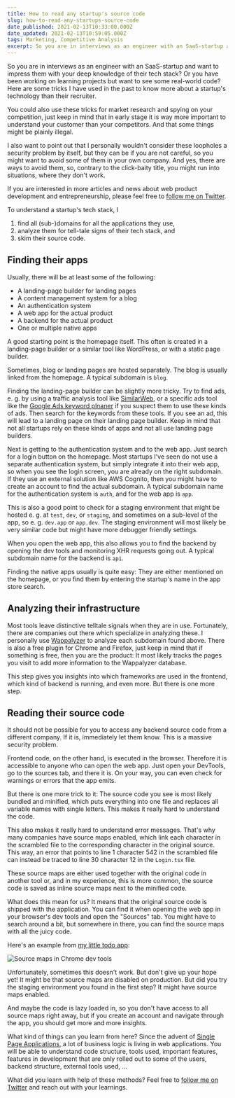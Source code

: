 ```yaml
---
title: How to read any startup's source code
slug: how-to-read-any-startups-source-code
date_published: 2021-02-13T10:33:00.000Z
date_updated: 2021-02-13T10:59:05.000Z
tags: Marketing, Competitive Analysis
excerpt: So you are in interviews as an engineer with an SaaS-startup and want to impress them with your deep knowledge of their tech stack? Here are some tricks I have used in the past to know more about their technology than the interviewer themself.
---
```


So you are in interviews as an engineer with an SaaS-startup and want to impress them with your deep knowledge of their tech stack? Or you have been working on learning projects but want to see some real-world code? Here are some tricks I have used in the past to know more about a startup's technology than their recruiter.

You could also use these tricks for market research and spying on your competition, just keep in mind that in early stage it is way more important to understand your customer than your competitors. And that some things might be plainly illegal.

I also want to point out that I personally wouldn't consider these loopholes a security problem by itself, but they can be if you are not careful, so you might want to avoid some of them in your own company. And yes, there are ways to avoid them, so, contrary to the click-baity title, you might run into situations, where they don't work.

If you are interested in more articles and news about web product development and entrepreneurship, please feel free to [follow me on Twitter](https://twitter.com/intent/follow?original_referer=https%253A%252F%252Fstartup-cto.net%252F&ref_src=twsrc%5Etfw&region=follow_link&screen_name=The_Startup_CTO&tw_p=followbutton).

To understand a startup's tech stack, I

1. find all (sub-)domains for all the applications they use,
2. analyze them for tell-tale signs of their tech stack, and
3. skim their source code.

## Finding their apps

Usually, there will be at least some of the following:

- A landing-page builder for landing pages
- A content management system for a blog
- An authentication system
- A web app for the actual product
- A backend for the actual product
- One or multiple native apps

A good starting point is the homepage itself. This often is created in a landing-page builder or a similar tool like WordPress, or with a static page builder.

Sometimes, blog or landing pages are hosted separately. The blog is usually linked from the homepage. A typical subdomain is `blog`.

Finding the landing-page builder can be slightly more tricky. Try to find ads, e. g. by using a traffic analysis tool like [SimilarWeb](https://www.similarweb.com/), or a specific ads tool like the [Google Ads keyword plnaner](https://ads.google.com/aw/keywordplanner/home) if you suspect them to use these kinds of ads. Then search for the keywords from these tools. If you see an ad, this will lead to a landing page on their landing page builder. Keep in mind that not all startups rely on these kinds of apps and not all use landing page builders.

Next is getting to the authentication system and to the web app. Just search for a login button on the homepage. Most startups I've seen do not use a separate authentication system, but simply integrate it into their web app, so when you see the login screen, you are already on the right subdomain. If they use an external solution like AWS Cognito, then you might have to create an account to find the actual subdomain. A typical subdomain name for the authentication system is `auth`, and for the web app is `app`.

This is also a good point to check for a staging environment that might be hosted e. g. at `test`, `dev`, or `staging`, and sometimes on a sub-level of the app, so e. g. `dev.app` or `app.dev`. The staging environment will most likely be very similar code but might have more debugger friendly settings.

When you open the web app, this also allows you to find the backend by opening the dev tools and monitoring XHR requests going out. A typical subdomain name for the backend is `api`.

Finding the native apps usually is quite easy: They are either mentioned on the homepage, or you find them by entering the startup's name in the app store search.

## Analyzing their infrastructure

Most tools leave distinctive telltale signals when they are in use. Fortunately, there are companies out there which specialize in analyzing these. I personally use [Wappalyzer](https://www.wappalyzer.com/) to analyze each subdomain found above. There is also a free plugin for Chrome and Firefox, just keep in mind that if something is free, then you are the product: It most likely tracks the pages you visit to add more information to the Wappalyzer database.

This step gives you insights into which frameworks are used in the frontend, which kind of backend is running, and even more. But there is one more step.

## Reading their source code

It should not be possible for you to access any backend source code from a different company. If it is, immediately let them know. This is a massive security problem.

Frontend code, on the other hand, is executed in the browser. Therefore it is accessible to anyone who can open the web app. Just open your DevTools, go to the sources tab, and there it is. On your way, you can even check for warnings or errors that the app emits.

But there is one more trick to it: The source code you see is most likely bundled and minified, which puts everything into one file and replaces all variable names with single letters. This makes it really hard to understand the code.

This also makes it really hard to understand error messages. That's why many companies have source maps enabled, which link each character in the scrambled file to the corresponding character in the original source. This way, an error that points to line 1 character 542 in the scrambled file can instead be traced to line 30 character 12 in the `Login.tsx` file.

These source maps are either used together with the original code in another tool or, and in my experience, this is more common, the source code is saved as inline source maps next to the minified code.

What does this mean for us? It means that the original source code is shipped with the application. You can find it when opening the web app in your browser's dev tools and open the "Sources" tab. You might have to search around a bit, but somewhere in there, you can find the source maps with all the juicy code.

Here's an example from [my little todo app](https://startup-cto.github.io/todos/):

![Source maps in Chrome dev tools](/images/source-maps.PNG)

Unfortunately, sometimes this doesn't work. But don't give up your hope yet! It might be that source maps are disabled on production. But did you try the staging environment you found in the first step? It might have source maps enabled.

And maybe the code is lazy loaded in, so you don't have access to all source maps right away, but if you create an account and navigate through the app, you should get more and more insights.

What kind of things can you learn from here? Since the advent of [Single Page Applications](https://en.wikipedia.org/wiki/Single-page_application), a lot of business logic is living in web applications. You will be able to understand code structure, tools used, important features, features in development that are only rolled out to some of the users, backend structure, external tools used, ...

What did you learn with help of these methods? Feel free to [follow me on Twitter](https://twitter.com/intent/follow?original_referer=https%253A%252F%252Fstartup-cto.net%252F&ref_src=twsrc%5Etfw&region=follow_link&screen_name=The_Startup_CTO&tw_p=followbutton) and reach out with your learnings.
